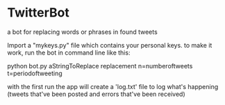 # TwitterBot
a bot for replacing words or phrases in found tweets

Import a "mykeys.py" file which contains your personal keys.
to make it work, run the bot in command line like this:

python bot.py aStringToReplace replacement n=numberoftweets t=periodoftweeting

with the first run the app will create a 'log.txt' file to log what's happening (tweets that've been posted and errors that've been received)